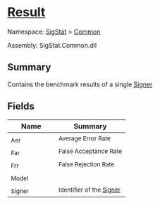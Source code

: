 # [Result](./Result.md)

Namespace: [SigStat]() > [Common](./README.md)

Assembly: SigStat.Common.dll

## Summary
Contains the benchmark results of a single [Signer](https://github.com/hargitomi97/sigstat/blob/master/docs/md/SigStat/Common/Signer.md)

## Fields

| Name | Summary | 
| --- | --- | 
| <sub>Aer</sub><em>&nbsp;&nbsp;&nbsp;&nbsp;&nbsp;&nbsp;&nbsp;&nbsp;&nbsp;&nbsp;&nbsp;&nbsp;</em>| <sub>Average Error Rate</sub>| <br>
| <sub>Far</sub><em>&nbsp;&nbsp;&nbsp;&nbsp;&nbsp;&nbsp;&nbsp;&nbsp;&nbsp;&nbsp;&nbsp;&nbsp;</em>| <sub>False Acceptance Rate</sub>| <br>
| <sub>Frr</sub><em>&nbsp;&nbsp;&nbsp;&nbsp;&nbsp;&nbsp;&nbsp;&nbsp;&nbsp;&nbsp;&nbsp;&nbsp;</em>| <sub>False Rejection Rate</sub>| <br>
| <sub>Model</sub><em>&nbsp;&nbsp;&nbsp;&nbsp;&nbsp;&nbsp;&nbsp;&nbsp;&nbsp;&nbsp;&nbsp;&nbsp;</em>| <sub></sub>| <br>
| <sub>Signer</sub><em>&nbsp;&nbsp;&nbsp;&nbsp;&nbsp;&nbsp;&nbsp;&nbsp;&nbsp;&nbsp;&nbsp;&nbsp;</em>| <sub>Identifier of the [Signer](https://github.com/hargitomi97/sigstat/blob/master/docs/md/SigStat/Common/Result.md)</sub>| <br>


